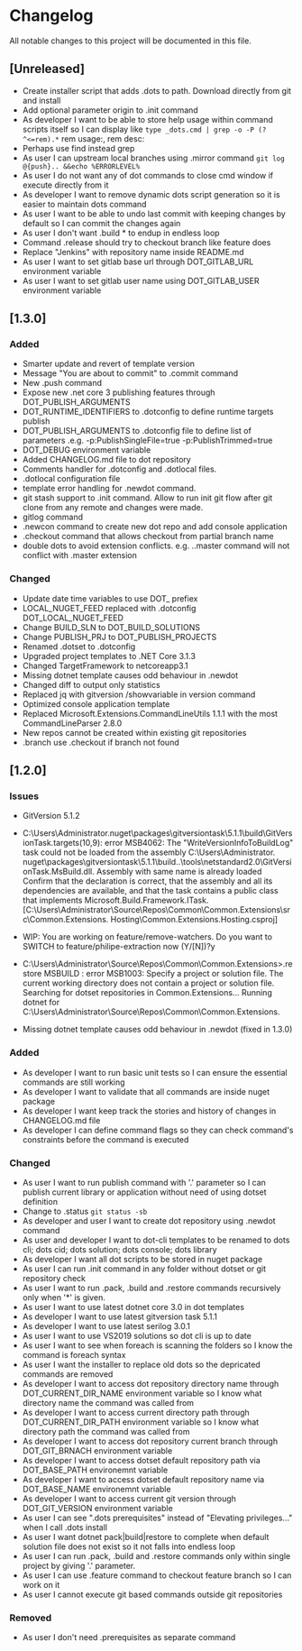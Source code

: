 # Changelog

All notable changes to this project will be documented in this file.

## [Unreleased]

 * Create installer script that adds .dots to path. Download directly from git and install
 * Add optional parameter origin to .init command 
 * As developer I want to be able to store help usage within command scripts itself so I can display like ```type _dots.cmd | grep -o -P (?^<=rem).*```  rem usage:, rem desc:
 * Perhaps use find instead grep
 * As user I can upstream local branches using .mirror command ```git log @{push}.. &&echo %ERRORLEVEL%```
 * As user I do not want any of dot commands to close cmd window if execute directly from it
 * As developer I want to remove dynamic dots script generation so it is easier to maintain dots command
 * As user I want to be able to undo last commit with keeping changes by default so I can commit the changes again
 * As user I don't want .build * to endup in endless loop
 * Command .release should try to checkout branch like feature does
 * Replace "Jenkins" with repository name inside README.md
 * As user I want to set gitlab base url through DOT_GITLAB_URL environment variable
 * As user I want to set gitlab user name using DOT_GITLAB_USER environment variable



## [1.3.0]

### Added

 - Smarter update and revert of template version
 - Message "You are about to commit" to .commit command
 - New .push command
 - Expose new .net core 3 publishing features through DOT_PUBLISH_ARGUMENTS
 - DOT_RUNTIME_IDENTIFIERS to .dotconfig to define runtime targets publish
 - DOT_PUBLISH_ARGUMENTS to .dotconfig file to define list of parameters .e.g. -p:PublishSingleFile=true -p:PublishTrimmed=true
 - DOT_DEBUG environment variable
 - Added CHANGELOG.md file to dot repository
 - Comments handler for .dotconfig and .dotlocal files.
 - .dotlocal configuration file
 - template error handling for .newdot command.
 - git stash support to .init command. Allow to run init git flow after git clone from any remote and changes were made.
 - gitlog command
 - .newcon command to create new dot repo and add console application
 - .checkout command that allows checkout from partial branch name
 - double dots to avoid extension conflicts. e.g. ..master command will not conflict with .master extension 


### Changed

 - Update date time variables to use DOT_ prefiex
 - LOCAL_NUGET_FEED replaced with .dotconfig DOT_LOCAL_NUGET_FEED
 - Change BUILD_SLN to DOT_BUILD_SOLUTIONS
 - Change PUBLISH_PRJ to DOT_PUBLISH_PROJECTS
 - Renamed .dotset to .dotconfig
 - Upgraded project templates to .NET Core 3.1.3
 - Changed TargetFramework to netcoreapp3.1
 - Missing dotnet template causes odd behaviour in .newdot
 - Changed diff to output only statistics
 - Replaced jq with gitversion /showvariable in version command
 - Optimized console application template
 - Replaced Microsoft.Extensions.CommandLineUtils 1.1.1 with the most CommandLineParser 2.8.0
 - New repos cannot be created within existing git repositories 
 - .branch use .checkout if branch not found


## [1.2.0] 

### Issues

 * GitVersion 5.1.2
 * C:\Users\Administrator\.nuget\packages\gitversiontask\5.1.1\build\GitVersionTask.targets(10,9): error MSB4062: The "WriteVersionInfoToBuildLog" task could not be loaded from the assembly C:\Users\Administrator\.
   nuget\packages\gitversiontask\5.1.1\build\..\tools\netstandard2.0\GitVersionTask.MsBuild.dll. Assembly with same name is already loaded Confirm that the <UsingTask> declaration is correct, that the assembly and
   all its dependencies are available, and that the task contains a public class that implements Microsoft.Build.Framework.ITask. [C:\Users\Administrator\Source\Repos\Common\Common.Extensions\src\Common.Extensions.
   Hosting\Common.Extensions.Hosting.csproj]

 * WIP: You are working on feature/remove-watchers. Do you want to SWITCH to feature/philipe-extraction now (Y/[N])?y

 * C:\Users\Administrator\Source\Repos\Common\Common.Extensions>.restore
   MSBUILD : error MSB1003: Specify a project or solution file. The current working directory does not contain a project or solution file.
   Searching for dotset repositories in Common.Extensions...
   Running dotnet for C:\Users\Administrator\Source\Repos\Common\Common.Extensions\.

 * Missing dotnet template causes odd behaviour in .newdot (fixed in 1.3.0)


### Added

 - As developer I want to run basic unit tests so I can ensure the essential commands are still working
 - As developer I want to validate that all commands are inside nuget package 
 - As developer I want keep track the stories and history of changes in CHANGELOG.md file
 - As developer I can define command flags so they can check command's constraints before the command is executed 

### Changed

 - As user I want to run publish command with '.' parameter so I can publish current library or application without need of using dotset definition 
 - Change to .status ```git status -sb```
 - As developer and user I want to create dot repository using .newdot command
 - As user and developer I want to dot-cli templates to be renamed to dots cli; dots cid; dots solution; dots console; dots library
 - As developer I want all dot scripts to be stored in nuget package 
 - As user I can run .init command in any folder without dotset or git repository check
 - As user I want to run .pack, .build and .restore commands recursively only when '*' is given. 
 - As user I want to use latest dotnet core 3.0 in dot templates
 - As developer I want to use latest gitversion task 5.1.1
 - As developer I want to use latest serilog 3.0.1
 - As user I want to use VS2019 solutions so dot cli is up to date 
 - As user I want to see when foreach is scanning the folders so I know the command is foreach syntax
 - As user I want the installer to replace old dots so the depricated commands are removed
 - As developer I want to access dot repository directory name through DOT_CURRENT_DIR_NAME environment variable so I know what directory name the command was called from
 - As developer I want to access current directory path through DOT_CURRENT_DIR_PATH environment variable so I know what directory path the command was called from
 - As developer I want to access dot repository current branch through DOT_GIT_BRNACH environment variable
 - As developer I want to access dotset default repository path via DOT_BASE_PATH environemnt variable
 - As developer I want to access dotset default repository name via DOT_BASE_NAME environemnt variable
 - As developer I want to access current git version through DOT_GIT_VERSION environment variable
 - As user I can see ".dots prerequisites" instead of "Elevating privileges..." when I call .dots install 
 - As user I want dotnet pack|build|restore to complete when default solution file does not exist so it not falls into endless loop
 - As user I can run .pack, .build and .restore commands only within single project by giving '.' parameter. 
 - As user I can use .feature command to checkout feature branch so I can work on it 
 - As user I cannot execute git based commands outside git repositories 

### Removed
 
 - As user I don't need .prerequisites as separate command 
